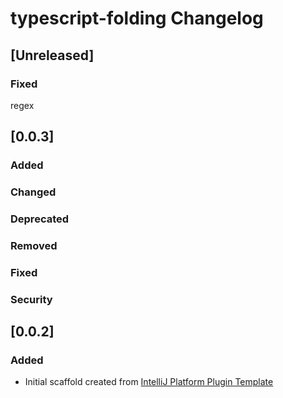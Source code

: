 <!-- Keep a Changelog guide -> https://keepachangelog.com -->

# typescript-folding Changelog

## [Unreleased]
### Fixed 

 regex
 
## [0.0.3]
### Added

### Changed

### Deprecated

### Removed

### Fixed

### Security
## [0.0.2]
### Added
- Initial scaffold created from [IntelliJ Platform Plugin Template](https://github.com/JetBrains/intellij-platform-plugin-template)
